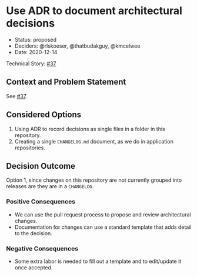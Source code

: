 # Use ADR to document architectural decisions

* Status: proposed
* Deciders: @rlskoeser, @thatbudakguy, @kmcelwee
* Date: 2020-12-14

Technical Story: [#37](https://github.com/Princeton-CDH/CDH_ansible/issues/37)

## Context and Problem Statement

See [#37](https://github.com/Princeton-CDH/CDH_ansible/issues/37).

## Considered Options

1. Using ADR to record decisions as single files in a folder in this repository.
2. Creating a single `CHANGELOG.md` document, as we do in application repositories.

## Decision Outcome

Option 1, since changes on this repository are not currently grouped into releases are they are in a `CHANGELOG`.

### Positive Consequences

* We can use the pull request process to propose and review architectural changes.
* Documentation for changes can use a standard template that adds detail to the decision.

### Negative Consequences

* Some extra labor is needed to fill out a template and to edit/update it once accepted.
